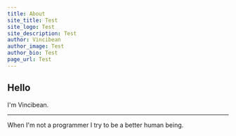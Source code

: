 ```yaml
---
title: About
site_title: Test
site_logo: Test
site_description: Test
author: Vincibean
author_image: Test
author_bio: Test
page_url: Test
---
```

## Hello
I'm Vincibean.

---

When I'm not a programmer I try to be a better human being.
